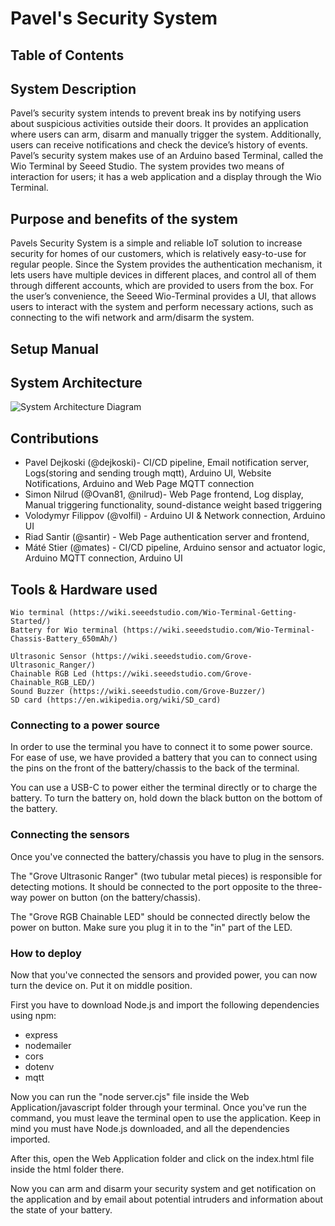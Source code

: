 # Pavel's Security System 

## Table of Contents

## System Description

Pavel’s security system intends to prevent break ins by notifying users about suspicious activities outside their doors. 
It provides an application where users can arm, disarm and manually trigger the system. 
Additionally, users can receive notifications and check the device’s history of events.
Pavel’s security system makes use of an Arduino based Terminal, called the Wio Terminal by Seeed Studio. 
The system provides two means of interaction for users; it has a web application and a display through the Wio Terminal. 

## Purpose and benefits of the system

Pavels Security System is a simple and reliable IoT solution to increase security for homes of our customers, which is relatively easy-to-use for regular people. 
Since the System provides the authentication mechanism, it lets users have multiple devices in different places, and control all of them through different accounts, which are provided to users from the box.
For the user’s convenience, the Seeed Wio-Terminal provides a UI, that allows users to interact with the system and perform necessary actions, such as connecting to the wifi network and arm/disarm the system.


## Setup Manual



## System Architecture 

![System Architecture Diagram](https://git.chalmers.se/courses/dit113/2025/group-3/security-system/-/wikis/System-Architecture-Diagram/uploads/b9ef269ff8e6d7b67783c85236e3538c/MVP1architecure.drawio__1_.svg)

## Contributions

- Pavel Dejkoski (@dejkoski)- CI/CD pipeline, Email notification server, Logs(storing and sending trough mqtt), Arduino UI, Website Notifications, Arduino and Web Page MQTT connection
- Simon Nilrud (@Ovan81, @nilrud)- Web Page frontend, Log display, Manual triggering functionality, sound-distance weight based triggering 
- Volodymyr Filippov (@volfil) - Arduino UI & Network connection, Arduino UI
- Riad Santir (@santir) - Web Page authentication server and frontend, 
- Máté Stier (@mates) - CI/CD pipeline, Arduino sensor and actuator logic, Arduino MQTT connection, Arduino UI

## Tools & Hardware used

	Wio terminal (https://wiki.seeedstudio.com/Wio-Terminal-Getting-Started/)
	Battery for Wio terminal (https://wiki.seeedstudio.com/Wio-Terminal-Chassis-Battery_650mAh/)

	Ultrasonic Sensor (https://wiki.seeedstudio.com/Grove-Ultrasonic_Ranger/)
	Chainable RGB Led (https://wiki.seeedstudio.com/Grove-Chainable_RGB_LED/)
	Sound Buzzer (https://wiki.seeedstudio.com/Grove-Buzzer/)
	SD card (https://en.wikipedia.org/wiki/SD_card)

### Connecting to a power source

In order to use the terminal you have to connect it to some power source.
For ease of use, we have provided a battery that you can to connect using the pins on the front of the battery/chassis to the back of the terminal.

You can use a USB-C to power either the terminal directly or to charge the battery. To turn the battery on, hold down the black button on the bottom of the battery.

### Connecting the sensors

Once you've connected the battery/chassis you have to plug in the sensors.

The "Grove Ultrasonic Ranger" (two tubular metal pieces) is responsible for detecting motions. It should be connected to the port opposite to the three-way power on button (on the battery/chassis).

The "Grove RGB Chainable LED" should be connected directly below the power on button. Make sure you plug it in to the "in" part of the LED.

### How to deploy

Now that you've connected the sensors and provided power, you can now turn the device on. Put it on middle position.

First you have to download Node.js and import the following dependencies using npm:
- express
- nodemailer
- cors
- dotenv
- mqtt

Now you can run the "node server.cjs" file inside the Web Application/javascript folder through your terminal. Once you've run the command, you must leave the terminal open to use the application. Keep in mind you must have Node.js downloaded, and all the dependencies imported.

After this, open the Web Application folder and click on the index.html file inside the html folder there.

Now you can arm and disarm your security system and get notification on the application and by email about potential intruders and information about the state of your battery.
